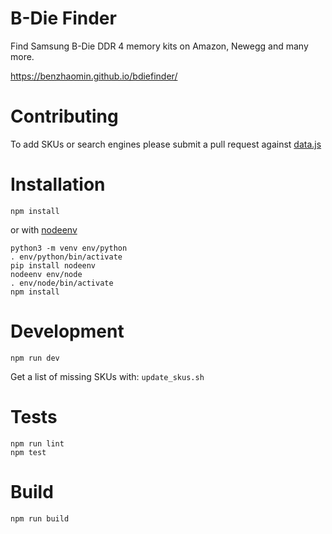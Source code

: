 # B-Die Finder

Find Samsung B-Die DDR 4 memory kits on Amazon, Newegg and many more.

https://benzhaomin.github.io/bdiefinder/

# Contributing

To add SKUs or search engines please submit a pull request against [data.js](src/js/data.js)

# Installation

```
npm install
```

or with [nodeenv](https://github.com/ekalinin/nodeenv)

```
python3 -m venv env/python
. env/python/bin/activate
pip install nodeenv
nodeenv env/node
. env/node/bin/activate
npm install
```

# Development

```
npm run dev
```

Get a list of missing SKUs with: `update_skus.sh`

# Tests

```
npm run lint
npm test
```

# Build

```
npm run build
```
